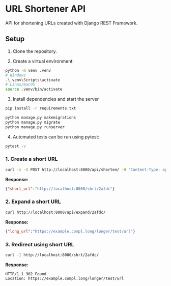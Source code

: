 # URL Shortener API

API for shortening URLs created with Django REST Framework.

## Setup

1. Clone the repository.

2. Create a virtual environment:

```bash
python -m venv .venv
# Windows
.\.venv\Scripts\activate
# Linux/macOS
source .venv/bin/activate
```

3. Install dependencies and start the server
```bash
pip install -r requirements.txt

python manage.py makemigrations
python manage.py migrate
python manage.py runserver
```

4. Automated tests can be run using pytest:
```bash
pytest -v
```

### 1. Create a short URL
```bash
curl -s -X POST http://localhost:8000/api/shorten/ -H "Content-Type: application/json" -d "{\"long_url\": \"https://example.compl.long/longer/test/url\"}"
```

**Response:**

```json
{"short_url":"http://localhost:8000/shrt/2afdc"}
```



### 2. Expand a short URL
```bash
curl http://localhost:8000/api/expand/2afdc/
```

**Response:**

```json
{"long_url":"https://example.compl.long/longer/test/url"}
```

### 3. Redirect using short URL
```bash
curl -I http://localhost:8000/shrt/2afdc/
```

**Response:**
```
HTTP/1.1 302 Found  
Location: https://example.compl.long/longer/test/url
```
